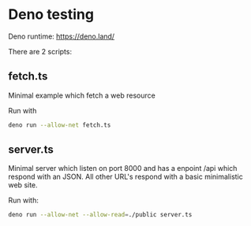 # Deno testing

Deno runtime: <https://deno.land/>

There are 2 scripts:

## fetch.ts

Minimal example which fetch a web resource

Run with

```sh
deno run --allow-net fetch.ts
```

## server.ts

Minimal server which listen on port 8000 and has a enpoint /api which respond with an JSON. All other URL's respond with a basic minimalistic web site.

Run with:

```sh
deno run --allow-net --allow-read=./public server.ts
```
